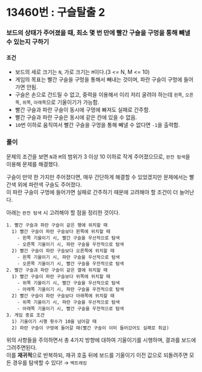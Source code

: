 # 13460번 : 구슬탈출 2
### 보드의 상태가 주어졌을 때, 최소 몇 번 만에 빨간 구슬을 구멍을 통해 빼낼 수 있는지 구하기
#### 조건
- 보드의 세로 크기는 ```N```, 가로 크기는 ```M```이다.(3 <= N, M <= 10)
- 게임의 목표는 빨간 구슬을 구멍을 통해서 빼내는 것이며, 파란 구슬이 구멍에 들어가면 안됨.
- 구슬은 손으로 건드릴 수 없고, 중력을 이용해서 이리 저리 굴려야 하는데 ```왼쪽```, ```오른쪽```, ```위쪽```, ```아래쪽```으로 기울이기가 가능함.
- 빨간 구슬과 파란 구슬이 동시에 구멍에 빠져도 실패로 간주함.
- 빨간 구슬과 파란 구슬은 동시에 같은 칸에 있을 수 없음.
- ```10```번 이하로 움직여서 빨간 구슬을 구멍을 통해 빼낼 수 없다면 ```-1```을 출력함.
### 풀이
문제의 조건을 보면 ```N```과 ```M```의 범위가 3 이상 10 이하로 작게 주어졌으므로, ```완전 탐색```을 이용해 문제를 해결했다.  

구슬이 만약 한 가지만 주어졌다면, 매우 간단하게 해결할 수 있었겠지만 문제에서는 빨간색 외에 파란색 구슬도 주어졌다.  
이 파란 구슬이 구멍에 들어가면 실패로 간주하기 때문에 고려해야 할 조건이 더 늘어난다.  

아래는 ```완전 탐색``` 시 고려해야 할 점을 정리한 것이다.
```
1. 빨간 구슬과 파란 구슬이 같은 행에 위치할 때
  1) 빨간 구슬이 파란 구슬보다 왼쪽에 위치할 때 
    - 왼쪽 기울이기 시, 빨간 구슬을 우선적으로 탐색
    - 오른쪽 기울이기 시, 파란 구슬을 우전적으로 탐색
  2) 빨간 구슬이 파란 구슬보다 오른쪽에 위치할 때
    - 왼쪽 기울이기 시, 파란 구슬을 우선적으로 탐색
    - 오른쪽 기울이기 시, 빨간 구슬을 우전적으로 탐색
2. 빨간 구슬과 파란 구슬이 같은 열에 위치할 때
  1) 빨간 구슬이 파란 구슬보다 위쪽에 위치할 때 
    - 위쪽 기울이기 시, 빨간 구슬을 우선적으로 탐색
    - 아래쪽 기울이기 시, 파란 구슬을 우전적으로 탐색
  2) 빨간 구슬이 파란 구슬보다 아래쪽에 위치할 때
    - 위쪽 기울이기 시, 파란 구슬을 우선적으로 탐색
    - 아래쪽 기울이기 시, 빨간 구슬을 우전적으로 탐색
3. 게임 종료 조건
  1) 기울이기 시행 횟수가 10을 넘어갈 때
  2) 파란 구슬이 구멍에 들어갈 때(빨간 구슬이 이미 들어갔어도 실패로 취급)
```
위의 사항들을 주의하면서 총 4가지 방향에 대하여 기울이기를 시행하며, 결과를 보드에 그려주면된다.  
이를 **재귀적**으로 반복하되, 재귀 호출 뒤에 보드를 기울이기 이전 값으로 되돌려주면 모든 경우를 탐색할 수 있다! → ```백트래킹```
    